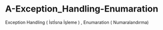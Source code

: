 # A-Exception_Handling-Enumaration
Exception Handling ( İstİsna İşleme )  ,  Enumaration ( Numaralandırma)
